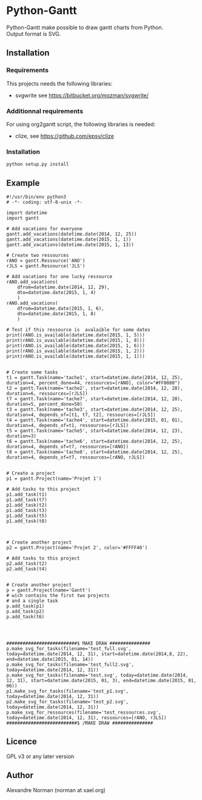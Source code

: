 # Python-Gantt #

Python-Gantt make possible to draw gantt charts from Python.  
Output format is SVG.

## Installation ##

### Requirements ###

This projects needs the following libraries:

* svgwrite see https://bitbucket.org/mozman/svgwrite/

### Additionnal requirements ###

For using org2gantt script, the following libraries is needed:

* clize, see https://github.com/epsy/clize


### Installation ###


```
python setup.py install
```


## Example ##


```
#!/usr/bin/env python3
# -*- coding: utf-8-unix -*-

import datetime
import gantt

# Add vacations for everyone
gantt.add_vacations(datetime.date(2014, 12, 25))
gantt.add_vacations(datetime.date(2015, 1, 1))
gantt.add_vacations(datetime.date(2015, 1, 13))

# Create two ressources
rANO = gantt.Ressource('ANO')
rJLS = gantt.Ressource('JLS')

# Add vacations for one lucky ressource
rANO.add_vacations(
    dfrom=datetime.date(2014, 12, 29), 
    dto=datetime.date(2015, 1, 4) 
    )
rANO.add_vacations(
    dfrom=datetime.date(2015, 1, 6), 
    dto=datetime.date(2015, 1, 8) 
    )

# Test if this ressource is  avalaible for some dates
print(rANO.is_available(datetime.date(2015, 1, 5)))
print(rANO.is_available(datetime.date(2015, 1, 8)))
print(rANO.is_available(datetime.date(2015, 1, 6)))
print(rANO.is_available(datetime.date(2015, 1, 2)))
print(rANO.is_available(datetime.date(2015, 1, 1)))


# Create some tasks
t1 = gantt.Task(name='tache1', start=datetime.date(2014, 12, 25), duration=4, percent_done=44, ressources=[rANO], color="#FF8080")
t2 = gantt.Task(name='tache2', start=datetime.date(2014, 12, 28), duration=6, ressources=[rJLS])
t7 = gantt.Task(name='tache7', start=datetime.date(2014, 12, 28), duration=5, percent_done=50)
t3 = gantt.Task(name='tache3', start=datetime.date(2014, 12, 25), duration=4, depends_of=[t1, t7, t2], ressources=[rJLS])
t4 = gantt.Task(name='tache4', start=datetime.date(2015, 01, 01), duration=4, depends_of=t1, ressources=[rJLS])
t5 = gantt.Task(name='tache5', start=datetime.date(2014, 12, 23), duration=3)
t6 = gantt.Task(name='tache6', start=datetime.date(2014, 12, 25), duration=4, depends_of=t7, ressources=[rANO])
t8 = gantt.Task(name='tache8', start=datetime.date(2014, 12, 25), duration=4, depends_of=t7, ressources=[rANO, rJLS])


# Create a project
p1 = gantt.Project(name='Projet 1')

# Add tasks to this project
p1.add_task(t1)
p1.add_task(t7)
p1.add_task(t2)
p1.add_task(t3)
p1.add_task(t5)
p1.add_task(t8)



# Create another project
p2 = gantt.Project(name='Projet 2', color='#FFFF40')

# Add tasks to this project
p2.add_task(t2)
p2.add_task(t4)


# Create another project
p = gantt.Project(name='Gantt')
# wich contains the first two projects
# and a single task
p.add_task(p1)
p.add_task(p2)
p.add_task(t6)




##########################$ MAKE DRAW ###############
p.make_svg_for_tasks(filename='test_full.svg', today=datetime.date(2014, 12, 31), start=datetime.date(2014,8, 22), end=datetime.date(2015, 01, 14))
p.make_svg_for_tasks(filename='test_full2.svg', today=datetime.date(2014, 12, 31))
p.make_svg_for_tasks(filename='test.svg', today=datetime.date(2014, 12, 31), start=datetime.date(2015, 01, 3), end=datetime.date(2015, 01, 06))
p1.make_svg_for_tasks(filename='test_p1.svg', today=datetime.date(2014, 12, 31))
p2.make_svg_for_tasks(filename='test_p2.svg', today=datetime.date(2014, 12, 31))
p.make_svg_for_ressources(filename='test_ressources.svg', today=datetime.date(2014, 12, 31), ressources=[rANO, rJLS])
##########################$ /MAKE DRAW ###############
```
  



## Licence ##

GPL v3 or any later version


## Author ##

Alexandre Norman (norman at xael.org)
